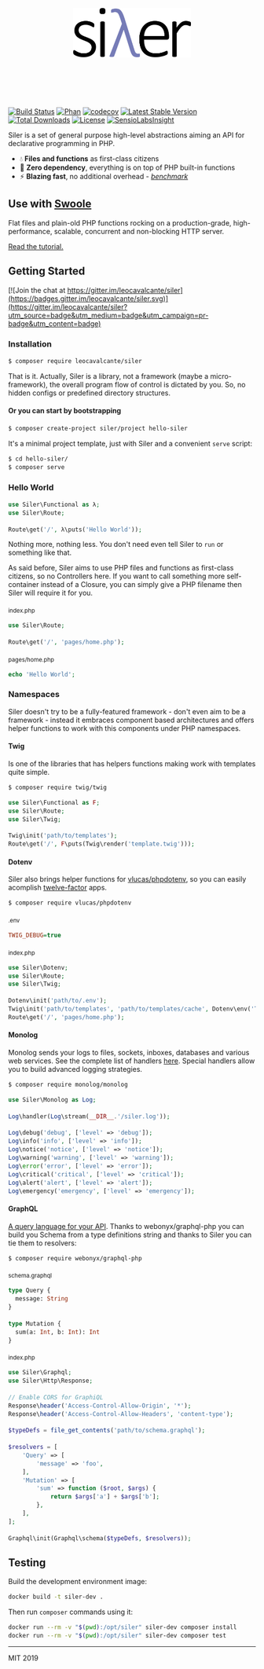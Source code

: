 <p align="center">
    <br><br>
    <img src="siler.png" height="100"/>
    <br><br><br><br><br><br>
</p>

[![Build Status](https://travis-ci.org/leocavalcante/siler.svg?branch=master)](https://travis-ci.org/leocavalcante/siler)
[![Phan](https://img.shields.io/badge/phan-level%201-9cf.svg)](https://github.com/phan/phan)
[![codecov](https://codecov.io/gh/leocavalcante/siler/branch/master/graph/badge.svg)](https://codecov.io/gh/leocavalcante/siler)
[![Latest Stable Version](https://poser.pugx.org/leocavalcante/siler/v/stable)](https://packagist.org/packages/leocavalcante/siler)
[![Total Downloads](https://poser.pugx.org/leocavalcante/siler/downloads)](https://packagist.org/packages/leocavalcante/siler)
[![License](https://poser.pugx.org/leocavalcante/siler/license)](https://packagist.org/packages/leocavalcante/siler)
[![SensioLabsInsight](https://insight.sensiolabs.com/projects/703f233e-0738-4bf3-9d47-09d3c6de19b0/mini.png)](https://insight.sensiolabs.com/projects/703f233e-0738-4bf3-9d47-09d3c6de19b0)

Siler is a set of general purpose high-level abstractions aiming an API for declarative programming in PHP.

* 💧 **Files and functions** as first-class citizens
* 🔋 **Zero dependency**, everything is on top of PHP built-in functions
* ⚡ **Blazing fast**, no additional overhead - [*benchmark*](https://github.com/kenjis/php-framework-benchmark#results)

## Use with [Swoole](https://www.swoole.co.uk/)

Flat files and plain-old PHP functions rocking on a production-grade, high-performance, scalable, concurrent and non-blocking HTTP server.

[Read the tutorial.](https://siler.leocavalcante.com/swoole)

## Getting Started

[![Join the chat at https://gitter.im/leocavalcante/siler](https://badges.gitter.im/leocavalcante/siler.svg)](https://gitter.im/leocavalcante/siler?utm_source=badge&utm_medium=badge&utm_campaign=pr-badge&utm_content=badge)

### Installation

```bash
$ composer require leocavalcante/siler
```

That is it. Actually, Siler is a library, not a framework (maybe a micro-framework), the overall program flow of control is dictated by you. So, no hidden configs or predefined directory structures.

#### Or you can start by bootstrapping

```bash
$ composer create-project siler/project hello-siler
```
It's a minimal project template, just with Siler and a convenient `serve` script:
```bash
$ cd hello-siler/
$ composer serve
```

### Hello World

```php
use Siler\Functional as λ;
use Siler\Route;

Route\get('/', λ\puts('Hello World'));
```
Nothing more, nothing less. You don't need even tell Siler to `run` or something like that.

As said before, Siler aims to use PHP files and functions as first-class citizens, so no Controllers here. If you want to call something more self-container instead of a Closure, you can simply give a PHP filename then Siler will require it for you.

<sub>index.php</sub>
```php
use Siler\Route;

Route\get('/', 'pages/home.php');
```

<sub>pages/home.php</sub>
```php
echo 'Hello World';
```

### Namespaces

Siler doesn't try to be a fully-featured framework - don't even aim to be a framework - instead it embraces component based architectures and offers helper functions to work with this components under PHP namespaces.

#### Twig

Is one of the libraries that has helpers functions making work with templates quite simple.

```bash
$ composer require twig/twig
```

```php
use Siler\Functional as F;
use Siler\Route;
use Siler\Twig;

Twig\init('path/to/templates');
Route\get('/', F\puts(Twig\render('template.twig')));
```

#### Dotenv

Siler also brings helper functions for [vlucas/phpdotenv](https://github.com/vlucas/phpdotenv), so you can easily acomplish [twelve-factor](https://12factor.net/) apps.

```bash
$ composer require vlucas/phpdotenv
```

<sub>.env</sub>
```ini
TWIG_DEBUG=true
```

<sub>index.php</sub>
```php
use Siler\Dotenv;
use Siler\Route;
use Siler\Twig;

Dotenv\init('path/to/.env');
Twig\init('path/to/templates', 'path/to/templates/cache', Dotenv\env('TWIG_DEBUG'));
Route\get('/', 'pages/home.php');
```

#### Monolog

Monolog sends your logs to files, sockets, inboxes, databases and various web services. See the complete list of handlers [here](https://github.com/Seldaek/monolog/blob/master/doc/02-handlers-formatters-processors.md#handlers). Special handlers allow you to build advanced logging strategies.

```bash
$ composer require monolog/monolog
```

```php
use Siler\Monolog as Log;

Log\handler(Log\stream(__DIR__.'/siler.log'));

Log\debug('debug', ['level' => 'debug']);
Log\info('info', ['level' => 'info']);
Log\notice('notice', ['level' => 'notice']);
Log\warning('warning', ['level' => 'warning']);
Log\error('error', ['level' => 'error']);
Log\critical('critical', ['level' => 'critical']);
Log\alert('alert', ['level' => 'alert']);
Log\emergency('emergency', ['level' => 'emergency']);
```

#### GraphQL

[A query language for your API](http://graphql.org/). Thanks to webonyx/graphql-php you can build you Schema from a
type definitions string and thanks to Siler you can tie them to resolvers:

```bash
$ composer require webonyx/graphql-php
```

<sub>schema.graphql</sub>
```graphql
type Query {
  message: String
}

type Mutation {
  sum(a: Int, b: Int): Int
}
```

<sub>index.php</sub>
```php
use Siler\Graphql;
use Siler\Http\Response;

// Enable CORS for GraphiQL
Response\header('Access-Control-Allow-Origin', '*');
Response\header('Access-Control-Allow-Headers', 'content-type');

$typeDefs = file_get_contents('path/to/schema.graphql');

$resolvers = [
    'Query' => [
        'message' => 'foo',
    ],
    'Mutation' => [
        'sum' => function ($root, $args) {
            return $args['a'] + $args['b'];
        },
    ],
];

Graphql\init(Graphql\schema($typeDefs, $resolvers));
```

## Testing

Build the development environment image:
```bash
docker build -t siler-dev .
```
Then run `composer` commands using it:
```bash
docker run --rm -v "$(pwd):/opt/siler" siler-dev composer install
docker run --rm -v "$(pwd):/opt/siler" siler-dev composer test
```

---
MIT 2019
